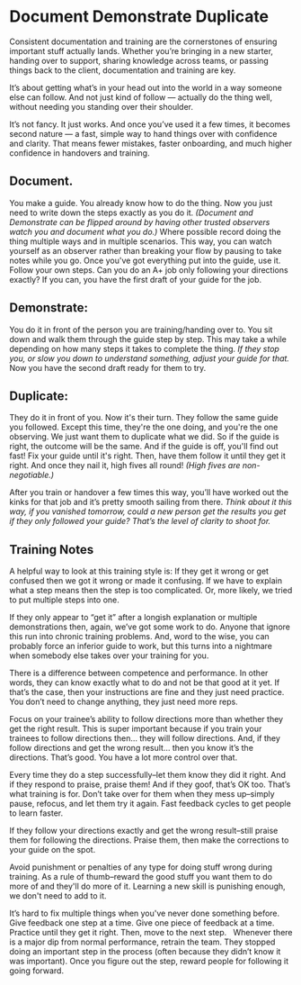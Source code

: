 # Document Demonstrate Duplicate

Consistent documentation and training are the cornerstones of ensuring important stuff actually lands. Whether you’re bringing in a new starter, handing over to support, sharing knowledge across teams, or passing things back to the client, documentation and training are key.  

It’s about getting what’s in your head out into the world in a way someone else can follow. And not just kind of follow — actually do the thing well, without needing you standing over their shoulder.

It’s not fancy. It just works. And once you’ve used it a few times, it becomes second nature — a fast, simple way to hand things over with confidence and clarity. That means fewer mistakes, faster onboarding, and much higher confidence in handovers and training.

## Document. 
You make a guide. You already know how to do the thing. Now you just need to write down the steps exactly as you do it. 
_(Document and Demonstrate can be flipped around by having other trusted observers watch you and document what you do.)_ 
Where possible record doing the thing multiple ways and in multiple scenarios. This way, you can watch yourself as an observer rather than breaking your flow by pausing to take notes while you go. Once you've got everything put into the guide, use it. Follow your own steps. Can you do an A+ job only following your directions exactly? If you can, you have the first draft of your guide for the job. 

## Demonstrate: 
You do it in front of the person you are training/handing over to. You sit down and walk them through the guide step by step. This may take a while depending on how many steps it takes to complete the thing. _If they stop you, or slow you down to understand something, adjust your guide for that._
Now you have the second draft ready for them to try. 

## Duplicate: 
They do it in front of you. Now it's their turn. They follow the same guide you followed. Except this time, they're the one doing, and you're the one observing. We just want them to duplicate what we did. So if the guide is right, the outcome will be the same. And if the guide is off, you'll find out fast! Fix your guide until it's right. Then, have them follow it until they get it right. And once they nail it, high fives all round! _(High fives are non-negotiable.)_

After you train or handover a few times this way, you’ll have worked out the kinks for that job and it’s pretty smooth sailing from there. 
_Think about it this way, if you vanished tomorrow, could a new person get the results you get if they only followed your guide? That’s the level of clarity to shoot for._

## Training Notes

A helpful way to look at this training style is: If they get it wrong or get confused then we got it wrong or made it confusing. If we have to explain what a step means then the step is too complicated. Or, more likely, we tried to put multiple steps into one.

If they only appear to “get it” after a longish explanation or multiple demonstrations then, again, we’ve got some work to do. Anyone that ignore this run into chronic training problems. And, word to the wise, you can probably force an inferior guide to work, but this turns into a nightmare when somebody else takes over your training for you.   

There is a difference between competence and performance. In other words, they can know exactly what to do and not be that good at it yet. If that’s the case, then your instructions are fine and they just need practice. You don’t need to change anything, they just need more reps.

Focus on your trainee’s ability to follow directions more than whether they get the right result. This is super important because if you train your trainees to follow directions then… they will follow directions. And, if they follow directions and get the wrong result… then you know it’s the directions. That’s good. You have a lot more control over that.

Every time they do a step successfully–let them know they did it right. And if they respond to praise, praise them! And if they goof, that’s OK too. That’s what training is for. Don’t take over for them when they mess up–simply pause, refocus, and let them try it again. Fast feedback cycles to get people to learn faster.

If they follow your directions exactly and get the wrong result–still praise them for following the directions. Praise them, then make the corrections to your guide on the spot.

Avoid punishment or penalties of any type for doing stuff wrong during training. As a rule of thumb–reward the good stuff you want them to do more of and they'll do more of it. Learning a new skill is punishing enough, we don't need to add to it.

It’s hard to fix multiple things when you've never done something before. Give feedback one step at a time. Give one piece of feedback at a time. Practice until they get it right. Then, move to the next step.   Whenever there is a major dip from normal performance, retrain the team. They stopped doing an important step in the process (often because they didn’t know it was important). Once you figure out the step, reward people for following it going forward.
